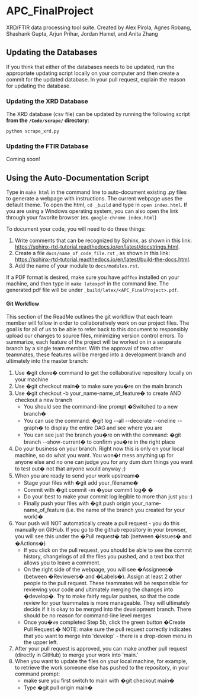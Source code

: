 # APC_FinalProject
XRD/FTIR data processing tool suite. Created by Alex Pirola, Agnes Robang, Shashank Gupta, Arjun Prihar, Jordan Hamel, and Anita Zhang

## Updating the Databases
If you think that either of the databases needs to be updated, run the
appropriate updating script locally on your computer and then create a
commit for the updated database. In your pull request, explain the 
reason for updating the database.

### Updating the XRD Database
The XRD database (csv file) can be updated by running the following script
**from the `/Code/scrape/` directory**:
```
python scrape_xrd.py
```

### Updating the FTIR Database
Coming soon!

## Using the Auto-Documentation Script
Type in ```make html``` in the command line to auto-document existing .py files to generate a webpage with instructions. The current webpage uses the default theme.
To open the html, ```cd _build``` and type in ```open index.html```. If you are using a Windows operating system, you can also open the link through your favorite browser (ex. ```google-chrome index.html```)

To document your code, you will need to do three things:
1. Write comments that can be recognized by Sphinx, as shown in this link: https://sphinx-rtd-tutorial.readthedocs.io/en/latest/docstrings.html.
2. Create a file ```docs/name_of_code_file.rst``` , as shown in this link: https://sphinx-rtd-tutorial.readthedocs.io/en/latest/build-the-docs.html.
3. Add the name of your module to ```docs/modules.rst```.

If a PDF format is desired, make sure you have ```pdfTex``` installed on your machine, and then type in ```make latexpdf``` in the command line. The generated pdf file will be under ```_build/latex/<APC_FinalProject>.pdf```.

#### Git Workflow
This section of the ReadMe outlines the git workflow that each team member will follow in order to collaboratively work on our project files. The goal is for all of us to be able to refer back to this document to responsibly upload our changes to source files, minimizing version control errors. To summarize, each feature of the project will be worked on in a seaparate branch by a single team member. With the approval of two other teammates, these features will be merged into a development branch and ultimately into the master branch:

1. Use �git clone� command to get the collaborative repository locally on your machine
2. Use �git checkout main� to make sure you�re on the main branch
3. Use �git checkout -b your_name-name_of_feature� to create AND checkout a new branch
     * You should see the command-line prompt �Switched to a new branch�
     * You can use the command: �git log --all --decorate --oneline --graph� to display the entire DAG and see where you are
     * You can see just the branch you�re on with the command: �git branch --show-current� to confirm you�re in the right place
4. Do your business on your branch. Right now this is only on your local machine, so do what you want. You won�t mess anything up for anyone else and no one can judge you for any dum dum things you want to test out� not that anyone would anyway ;)
5. When you are ready to send your work upstream�
     * Stage your files with �git add your_filename�
     * Commit with �git commit -m �your commit log� �
     * Do your best to make your commit log legible to more than just you :)
     * Finally push your files with �git push origin your_name-name_of_feature (i.e. the name of the branch you created for your work)�
6. Your push will NOT automatically create a pull request - you do this manually on GitHub. If you go to the github repository in your browser, you will see this under the �Pull request� tab (between �Issues� and �Actions�)
     * If you click on the pull request, you should be able to see the commit history, changelogs of all the files you pushed, and a text box that allows you to leave a comment. 
     * On the right side of the webpage, you will see �Assignees� (between �Reviewers� and �Labels�). Assign at least 2 other people to the pull request. These teammates will be responsible for reviewing your code and ultimately merging the changes into �develop�. Try to make fairly regular pushes, so that the code review for your teammates is more manageable. They will ultimately decide if it is okay to be merged into the development branch. There should be no reason for command-line level merges
     * Once you�ve completed Step 5b, click the green button �Create Pull Request.� NOTE: make sure the pull request correctly indicates that you want to merge into 'develop' - there is a drop-down menu in the upper left. 
7. After your pull request is approved, you can make another pull request (directly in GitHub) to merge your work into 'main.' 
8. When you want to update the files on your local machine, for example, to retrieve the work someone else has pushed to the repository, in your command prompt:
     * make sure you first switch to main with �git checkout main�
     * Type �git pull origin main�
